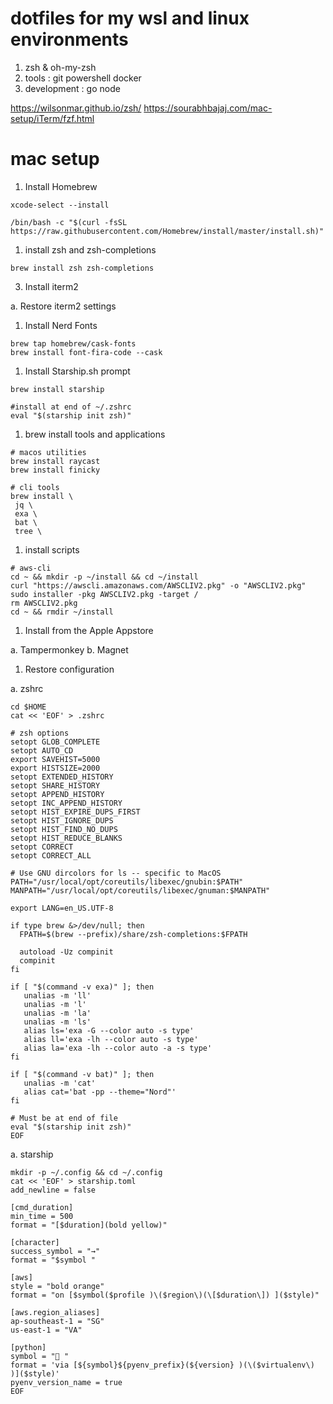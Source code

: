 # dotfiles for my wsl and linux environments
1. zsh & oh-my-zsh
2. tools : git powershell docker 
3. development : go node

https://wilsonmar.github.io/zsh/
https://sourabhbajaj.com/mac-setup/iTerm/fzf.html

# mac setup

1. Install Homebrew

```shell
xcode-select --install

/bin/bash -c "$(curl -fsSL https://raw.githubusercontent.com/Homebrew/install/master/install.sh)"

```

1. install zsh and zsh-completions

```
brew install zsh zsh-completions

```

3. Install iterm2

a. Restore iterm2 settings

1. Install Nerd Fonts

```shell
brew tap homebrew/cask-fonts
brew install font-fira-code --cask
```

1. Install Starship.sh prompt

```shell
brew install starship

#install at end of ~/.zshrc
eval "$(starship init zsh)"
```

1. brew install tools and applications

```shell
# macos utilities
brew install raycast
brew install finicky

# cli tools
brew install \
 jq \
 exa \
 bat \
 tree \

```

1. install scripts
```shell
# aws-cli
cd ~ && mkdir -p ~/install && cd ~/install
curl "https://awscli.amazonaws.com/AWSCLIV2.pkg" -o "AWSCLIV2.pkg"
sudo installer -pkg AWSCLIV2.pkg -target /
rm AWSCLIV2.pkg
cd ~ && rmdir ~/install
```

1. Install from the Apple Appstore

a. Tampermonkey
b. Magnet

1. Restore configuration

a. zshrc
```shell
cd $HOME
cat << 'EOF' > .zshrc

# zsh options
setopt GLOB_COMPLETE
setopt AUTO_CD
export SAVEHIST=5000
export HISTSIZE=2000
setopt EXTENDED_HISTORY
setopt SHARE_HISTORY
setopt APPEND_HISTORY
setopt INC_APPEND_HISTORY
setopt HIST_EXPIRE_DUPS_FIRST
setopt HIST_IGNORE_DUPS
setopt HIST_FIND_NO_DUPS
setopt HIST_REDUCE_BLANKS
setopt CORRECT
setopt CORRECT_ALL

# Use GNU dircolors for ls -- specific to MacOS
PATH="/usr/local/opt/coreutils/libexec/gnubin:$PATH"
MANPATH="/usr/local/opt/coreutils/libexec/gnuman:$MANPATH"

export LANG=en_US.UTF-8

if type brew &>/dev/null; then
  FPATH=$(brew --prefix)/share/zsh-completions:$FPATH

  autoload -Uz compinit
  compinit
fi

if [ "$(command -v exa)" ]; then
   unalias -m 'll'
   unalias -m 'l'
   unalias -m 'la'
   unalias -m 'ls'
   alias ls='exa -G --color auto -s type'
   alias ll='exa -lh --color auto -s type'
   alias la='exa -lh --color auto -a -s type'
fi

if [ "$(command -v bat)" ]; then
   unalias -m 'cat'
   alias cat='bat -pp --theme="Nord"'
fi

# Must be at end of file
eval "$(starship init zsh)"
EOF
```

a. starship

```shell
mkdir -p ~/.config && cd ~/.config
cat << 'EOF' > starship.toml
add_newline = false

[cmd_duration]
min_time = 500
format = "[$duration](bold yellow)"

[character]
success_symbol = "→"
format = "$symbol "

[aws]
style = "bold orange"
format = "on [$symbol($profile )\($region\)(\[$duration\]) ]($style)"

[aws.region_aliases]
ap-southeast-1 = "SG"
us-east-1 = "VA"

[python]
symbol = "🐍 "
format = 'via [${symbol}${pyenv_prefix}(${version} )(\($virtualenv\) )]($style)'
pyenv_version_name = true
EOF
```

